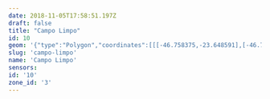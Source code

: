 ```yaml
---
date: 2018-11-05T17:58:51.197Z
draft: false
title: "Campo Limpo"
id: 10
geom: '{"type":"Polygon","coordinates":[[[-46.758375,-23.648591],[-46.758233,-23.647893],[-46.7578,-23.64725],[-46.756622,-23.646369],[-46.756253,-23.646157],[-46.755267,-23.645882],[-46.754803,-23.64581],[-46.753659,-23.645929],[-46.75312,-23.645912],[-46.752073,-23.645425],[-46.750881,-23.645252],[-46.750484,-23.645114],[-46.749709,-23.644698],[-46.748024,-23.643578],[-46.747758,-23.643339],[-46.747855,-23.64328],[-46.74751,-23.642912],[-46.7473,-23.642499],[-46.747034,-23.640328],[-46.7468,-23.639824],[-46.746536,-23.639648],[-46.746146,-23.639522],[-46.745043,-23.639392],[-46.745012,-23.639106],[-46.7449,-23.638889],[-46.743899,-23.6381],[-46.743235,-23.637464],[-46.74266,-23.636626],[-46.741943,-23.635743],[-46.741809,-23.635492],[-46.741611,-23.634458],[-46.741341,-23.634113],[-46.75031,-23.616074],[-46.751827,-23.608645],[-46.751991,-23.609116],[-46.752353,-23.609733],[-46.75251,-23.610399],[-46.752756,-23.610667],[-46.753922,-23.611467],[-46.754251,-23.611582],[-46.754923,-23.611489],[-46.75538,-23.611285],[-46.755647,-23.611329],[-46.756025,-23.611686],[-46.756272,-23.612039],[-46.75649,-23.612199],[-46.757631,-23.612593],[-46.757985,-23.612779],[-46.758254,-23.612986],[-46.758807,-23.613699],[-46.759536,-23.614231],[-46.759773,-23.614654],[-46.760465,-23.614937],[-46.760701,-23.615923],[-46.760921,-23.616539],[-46.760976,-23.616865],[-46.760949,-23.617188],[-46.761064,-23.617476],[-46.76144,-23.617842],[-46.762408,-23.618557],[-46.762985,-23.618821],[-46.763812,-23.619934],[-46.764161,-23.620574],[-46.764478,-23.620775],[-46.764958,-23.620912],[-46.765172,-23.621056],[-46.76528,-23.621271],[-46.765269,-23.621697],[-46.765533,-23.622169],[-46.76751,-23.623899],[-46.76867,-23.625891],[-46.769078,-23.627016],[-46.769303,-23.627269],[-46.769688,-23.627506],[-46.770398,-23.627626],[-46.771344,-23.628224],[-46.772072,-23.628264],[-46.7727,-23.628999],[-46.773006,-23.629219],[-46.773204,-23.629321],[-46.773697,-23.629434],[-46.774548,-23.629829],[-46.775179,-23.630043],[-46.77579,-23.630483],[-46.776302,-23.630668],[-46.776593,-23.631142],[-46.777043,-23.632538],[-46.777704,-23.633997],[-46.77775,-23.634429],[-46.777677,-23.634707],[-46.777464,-23.634968],[-46.777496,-23.63517],[-46.77965,-23.636413],[-46.78009,-23.636728],[-46.780982,-23.637198],[-46.781369,-23.637669],[-46.782748,-23.637618],[-46.783736,-23.637966],[-46.784301,-23.638233],[-46.784947,-23.638402],[-46.785112,-23.63862],[-46.785277,-23.639397],[-46.785466,-23.639699],[-46.785727,-23.639834],[-46.786455,-23.639783],[-46.786617,-23.639831],[-46.787654,-23.640628],[-46.788295,-23.641347],[-46.788797,-23.642347],[-46.788761,-23.642923],[-46.788829,-23.643246],[-46.789189,-23.643871],[-46.789472,-23.644829],[-46.789936,-23.645233],[-46.792666,-23.647195],[-46.792784,-23.64746],[-46.792696,-23.648191],[-46.792365,-23.649163],[-46.79258,-23.649838],[-46.791973,-23.649572],[-46.791809,-23.649605],[-46.791617,-23.649497],[-46.791613,-23.649317],[-46.791218,-23.648254],[-46.790987,-23.647904],[-46.790285,-23.647383],[-46.790008,-23.647277],[-46.789664,-23.647234],[-46.789002,-23.647419],[-46.787822,-23.64807],[-46.787349,-23.648214],[-46.787226,-23.648478],[-46.786516,-23.64924],[-46.784639,-23.65022],[-46.78387,-23.650452],[-46.783375,-23.650374],[-46.782784,-23.650453],[-46.781496,-23.650944],[-46.781077,-23.651272],[-46.780511,-23.651225],[-46.779733,-23.651315],[-46.77904,-23.651747],[-46.778466,-23.652436],[-46.778277,-23.652387],[-46.778463,-23.651783],[-46.778105,-23.651474],[-46.777825,-23.651087],[-46.777955,-23.650287],[-46.777909,-23.650231],[-46.775886,-23.651239],[-46.775664,-23.651306],[-46.774465,-23.65141],[-46.773533,-23.652119],[-46.77307,-23.652824],[-46.769071,-23.654217],[-46.768907,-23.654372],[-46.768575,-23.654951],[-46.767699,-23.655873],[-46.766466,-23.656672],[-46.766126,-23.657024],[-46.76582,-23.656524],[-46.763848,-23.654133],[-46.76236,-23.652669],[-46.762013,-23.652413],[-46.761205,-23.652054],[-46.760872,-23.651827],[-46.760176,-23.650842],[-46.759701,-23.650483],[-46.758948,-23.650079],[-46.758724,-23.649868],[-46.758446,-23.649333],[-46.758375,-23.648591]]]}'
slug: 'campo-limpo'
name: 'Campo Limpo'
sensors:
id: '10'
zone_id: '3'
---
```

		